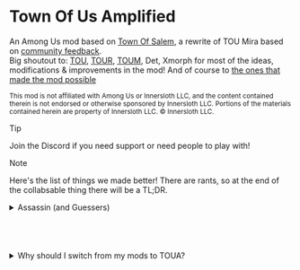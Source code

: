 # Town Of Us Amplified
An Among Us mod based on [Town Of Salem](https://www.townofsalem.io/), a rewrite of TOU Mira based on [community feedback](https://docs.google.com/document/d/1It4-qedaFqSCWVu7A9kHNbzO9DgdBxFB_o9XvKG4aNo/edit?usp=sharing).\
Big shoutout to: [TOU](https://github.com/slushiegoose/Town-Of-Us), [TOUR](https://github.com/eDonnes124/Town-Of-Us-R), [TOUM](https://github.com/AU-Avengers/TOU-Mira), Det, Xmorph for most of the ideas, modifications & improvements in the mod! And of course to [the ones that made the mod possible](https://github.com/gaulfaa/toua-md?tab=contributing-ov-file#credits--resources)

<sup>This mod is not affiliated with Among Us or Innersloth LLC, and the content contained therein is not endorsed or otherwise sponsored by Innersloth LLC. Portions of the materials contained herein are property of Innersloth LLC. © Innersloth LLC.<sup>
> [!TIP]
> Join the Discord if you need support or need people to play with!

> [!NOTE]
> Here's the list of things we made better! There are rants, so at the end of the collabsable thing there will be a TL;DR.
> <details>
> <summary> Assassin (and Guessers) </summary>
> Evil Guessers take away the fun from Social Deduction Games (SDGs). The meetings in the game are extremely dull. The only thing you could say was "oh I was here", "no I was there", "she was there" etc etc. You can't even share your information as an Investigative anymore. Do they just keep their information to themselves?
> 
> The worst offender is Detective or even Seer. Examine red, it flashes green. Examine blue, it flashes red. Instincts would make you call a meeting or something, but saying your information means players won't be able to know if purple is green or red. Because I've seen people saying "I think Red may have killed Green" and getting guessed as Detective later. See what I mean?
> 
> Players can't tell their information without the constant fear of death because LITERALLY EVERY KILLER COULD GUESS. 4 players (2 NKs and 2 Imps) who could kill you when you say ANYTHING about your role. Throw in Doomsayer, that makes it 5.
>
> Now, yes, I know why Assassin exists. It attempts to fix the role-claiming issue. I mean, it works as a bandaid issue because there are SO MANY instant-claim Crewmates by publicly doing something other roles can't. Role-claiming (or alignment claiming) was an issue because every role was unique. Now, you can make a role have multiple players. What does Assassin even do anymore??
>
> Our solution in the mod: it's a role again as an Imp Concealing! There's also some configuration for guessing Investigatives. Of course, if you want every killer to guess, you can toggle the setting in Assassin. Just try one game w/o Assassin and see how much less dull it is during meetings.
> 
> **TL;DR: Assassin sucks, we made it a role again, also added some configuration for guessing Investigatives. You can re-make it an ability.**

###### ​
<details>
<summary> Why should I switch from my mods to TOUA? </summary>

- There aren't any annoying welcome or long messages when you join a lobby. However requesting the last game summary or help can be one command away!
- TOUA contains almost all the roles from different mods (such as TOHE, TOUR/M), so you won't be missing out on anything. Some roles were deleted or modified to be more balanced with your gameplay experience in mind.
- Most mods have roles just to bloat it by adding an extra line to the role list. TOUA has only high-quality roles that provide actual information, or help the team.
- If some words (such as discriminatory content or people spamming “start”) isn’t your cup of tea, there is a built-in automod system!
- TOUA helps everyone use commands by displaying their short descriptions below the chatbox and their argument(s).
- TOUA remixes many mods’s ideas and adds more ideas into them. For example, the Natural Disasters and Quiz game modes in the EHR mod were reworked to the Hunger Games. It goes in-depth more than ND/Quiz, while still keeping the original idea.
- If this list wasn't convincing, you can always try TOUA and see if you like it better than the mods you already downloaded. Whatever you do, I respect your decision.
